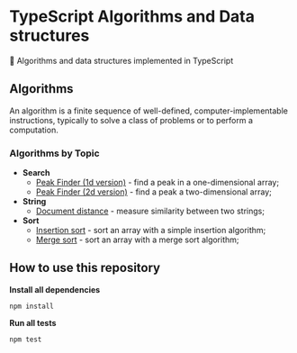 # TypeScript Algorithms and Data structures
🔖 Algorithms and data structures implemented in TypeScript

## Algorithms

An algorithm is a finite sequence of well-defined, computer-implementable instructions, typically to solve a class of problems or to perform a computation.

### Algorithms by Topic

* **Search**
  * [Peak Finder (1d version)](src/algorithms/search/peak-finder/1d) - find a peak in a one-dimensional array;
  * [Peak Finder (2d version)](src/algorithms/search/peak-finder/2d) - find a peak a two-dimensional array;
* **String**
  * [Document distance](/src/algorithms/string/document-distance) - measure similarity between two strings;
* **Sort**
  * [Insertion sort](/src/algorithms/sort/insertion/simple) - sort an array with a simple insertion algorithm;
  * [Merge sort](/src/algorithms/sort/merge) - sort an array with a merge sort algorithm;

## How to use this repository

**Install all dependencies**
```
npm install
```

**Run all tests**
```
npm test
```